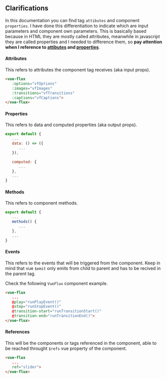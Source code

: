 
<ClientOnly>
   <demos-index />
</ClientOnly>

## Clarifications

In this documentation you can find tag `attibutes` and component `properties`. I have done this differentiation to indicate which are input parameters and component own parameters. This is basically based because in HTML they are mostly called attributes, meanwhile in javascript they are called properties and I needed to difference them, so **pay attention when I reference to <u>attibutes</u> and <u>properties</u>**.

#### Attributes

This refers to attributes the component tag receives (aka input props).

``` html
<vue-flux
   :options="vfOptions"
   :images="vfImages"
   :transitions="vfTransitions"
   :captions="vfCaptions">
</vue-flux>
```

#### Properties

This refers to data and computed properties (aka output props).

``` js
export default {
   ...
   data: () => ({
      ...
   }),

   computed: {
      ...
   },
   ...
}
```

#### Methods

This refers to component methods.

``` js
export default {
   ...
   methods() {
      ...
   },
   ...
}
```

#### Events

This refers to the events that will be triggered from the component. Keep in mind that vue `$emit` only emits from child to parent and has to be recived in the parent tag.

Check the following `VueFlux` component example.

``` html
<vue-flux
   ...
   @play="runPlayEvent()"
   @stop="runStopEvent()"
   @transition-start="runTransitionStart()"
   @transition-end="runTransitionEnd()">
</vue-flux>
```

#### References

This will be the components or tags referenced in the component, able to be reached throught `$refs` vue property of the component.

``` html
<vue-flux
   ...
   ref="slider">
</vue-flux>
```
